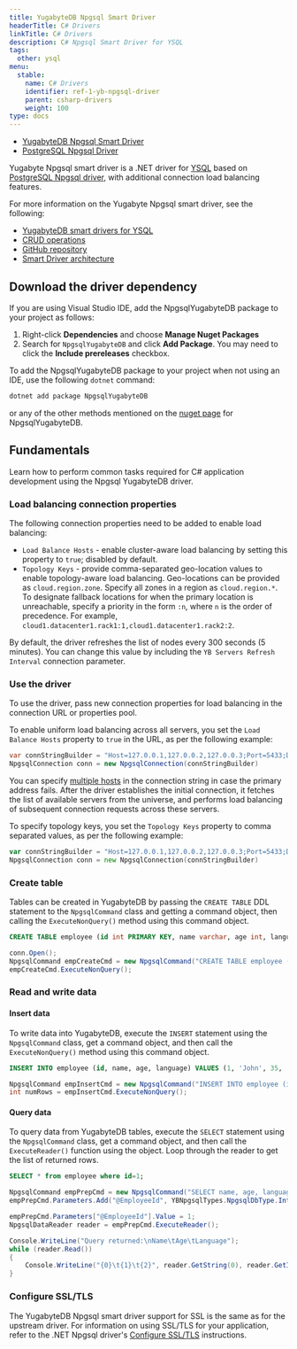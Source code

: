 ```yaml
---
title: YugabyteDB Npgsql Smart Driver
headerTitle: C# Drivers
linkTitle: C# Drivers
description: C# Npgsql Smart Driver for YSQL
tags:
  other: ysql
menu:
  stable:
    name: C# Drivers
    identifier: ref-1-yb-npgsql-driver
    parent: csharp-drivers
    weight: 100
type: docs
---
```


<ul class="nav nav-tabs-alt nav-tabs-yb">

  <li >
    <a href="../yb-npgsql-reference/" class="nav-link active">
      <i class="icon-postgres" aria-hidden="true"></i>
      YugabyteDB Npgsql Smart Driver
    </a>
  </li>

  <li >
    <a href="../postgres-npgsql-reference/" class="nav-link">
      <i class="icon-postgres" aria-hidden="true"></i>
      PostgreSQL Npgsql Driver
    </a>
  </li>

</ul>

Yugabyte Npgsql smart driver is a .NET driver for [YSQL](../../../api/ysql/) based on [PostgreSQL Npgsql driver](https://github.com/npgsql/npgsql/tree/main/src/Npgsql), with additional connection load balancing features.

For more information on the Yugabyte Npgsql smart driver, see the following:

- [YugabyteDB smart drivers for YSQL](../../smart-drivers/)
- [CRUD operations](../ysql/)
- [GitHub repository](https://github.com/yugabyte/npgsql)
- [Smart Driver architecture](https://github.com/yugabyte/yugabyte-db/blob/master/architecture/design/smart-driver.md)

## Download the driver dependency

If you are using Visual Studio IDE, add the NpgsqlYugabyteDB package to your project as follows:

1. Right-click **Dependencies** and choose **Manage Nuget Packages**
1. Search for `NpgsqlYugabyteDB` and click **Add Package**. You may need to click the **Include prereleases** checkbox.

To add the NpgsqlYugabyteDB package to your project when not using an IDE, use the following `dotnet` command:

```csharp
dotnet add package NpgsqlYugabyteDB
```

or any of the other methods mentioned on the [nuget page](https://www.nuget.org/packages/Npgsql/) for NpgsqlYugabyteDB.

## Fundamentals

Learn how to perform common tasks required for C# application development using the Npgsql YugabyteDB driver.

### Load balancing connection properties

The following connection properties need to be added to enable load balancing:

- `Load Balance Hosts` - enable cluster-aware load balancing by setting this property to `true`; disabled by default.
- `Topology Keys` - provide comma-separated geo-location values to enable topology-aware load balancing. Geo-locations can be provided as `cloud.region.zone`. Specify all zones in a region as `cloud.region.*`. To designate fallback locations for when the primary location is unreachable, specify a priority in the form `:n`, where `n` is the order of precedence. For example, `cloud1.datacenter1.rack1:1,cloud1.datacenter1.rack2:2`.

By default, the driver refreshes the list of nodes every 300 seconds (5 minutes). You can change this value by including the `YB Servers Refresh Interval` connection parameter.

### Use the driver

To use the driver, pass new connection properties for load balancing in the connection URL or properties pool.

To enable uniform load balancing across all servers, you set the `Load Balance Hosts` property to `true` in the URL, as per the following example:

```csharp
var connStringBuilder = "Host=127.0.0.1,127.0.0.2,127.0.0.3;Port=5433;Database=yugabyte;Username=yugabyte;Password=password;Load Balance Hosts=true;"
NpgsqlConnection conn = new NpgsqlConnection(connStringBuilder)
```

You can specify [multiple hosts](../ysql/#use-multiple-addresses) in the connection string in case the primary address fails. After the driver establishes the initial connection, it fetches the list of available servers from the universe, and performs load balancing of subsequent connection requests across these servers.

To specify topology keys, you set the `Topology Keys` property to comma separated values, as per the following example:

```go
var connStringBuilder = "Host=127.0.0.1,127.0.0.2,127.0.0.3;Port=5433;Database=yugabyte;Username=yugabyte;Password=password;Load Balance Hosts=true;Topology Keys=cloud.region.zone"
NpgsqlConnection conn = new NpgsqlConnection(connStringBuilder)
```

### Create table

Tables can be created in YugabyteDB by passing the `CREATE TABLE` DDL statement to the `NpgsqlCommand` class and getting a command object, then calling the `ExecuteNonQuery()` method using this command object.

```sql
CREATE TABLE employee (id int PRIMARY KEY, name varchar, age int, language varchar)
```

```csharp
conn.Open();
NpgsqlCommand empCreateCmd = new NpgsqlCommand("CREATE TABLE employee (id int PRIMARY KEY, name varchar, age int, language varchar);", conn);
empCreateCmd.ExecuteNonQuery();
```

### Read and write data

#### Insert data

To write data into YugabyteDB, execute the `INSERT` statement using the `NpgsqlCommand` class, get a command object, and then call the `ExecuteNonQuery()` method using this command object.

```sql
INSERT INTO employee (id, name, age, language) VALUES (1, 'John', 35, 'CSharp');
```

```csharp
NpgsqlCommand empInsertCmd = new NpgsqlCommand("INSERT INTO employee (id, name, age, language) VALUES (1, 'John', 35, 'CSharp');", conn);
int numRows = empInsertCmd.ExecuteNonQuery();
```

#### Query data

To query data from YugabyteDB tables, execute the `SELECT` statement using the `NpgsqlCommand` class, get a command object, and then call the `ExecuteReader()` function using the object. Loop through the reader to get the list of returned rows.

```sql
SELECT * from employee where id=1;
```

```csharp
NpgsqlCommand empPrepCmd = new NpgsqlCommand("SELECT name, age, language FROM employee WHERE id = @EmployeeId", conn);
empPrepCmd.Parameters.Add("@EmployeeId", YBNpgsqlTypes.NpgsqlDbType.Integer);

empPrepCmd.Parameters["@EmployeeId"].Value = 1;
NpgsqlDataReader reader = empPrepCmd.ExecuteReader();

Console.WriteLine("Query returned:\nName\tAge\tLanguage");
while (reader.Read())
{
    Console.WriteLine("{0}\t{1}\t{2}", reader.GetString(0), reader.GetInt32(1), reader.GetString(2));
}
```

### Configure SSL/TLS

The YugabyteDB Npgsql smart driver support for SSL is the same as for the upstream driver. For information on using SSL/TLS for your application, refer to the .NET Npgsql driver's [Configure SSL/TLS](../postgres-npgsql-reference/#configure-ssl-tls) instructions.

<!-- The following table describes the additional parameters the YugabyteDB Npgsql smart driver requires as part of the connection string when using SSL.

| YugabyteDB Npgsql Parameter | Description |
| :-------------------------- | :---------- |
| SslMode     | SSL Mode |
| RootCertificate | Path to the root certificate on your computer |
| TrustServerCertificate | For use with the Require SSL mode |

#### SSL modes

YugabyteDB supports SSL modes in different ways depending on the driver version, as shown in the following table.

| SSL mode | Versions before 6.0 | Version 6.0 or later |
| :------- | :------------------ | :------------------- |
| Disable  | Supported (default) | Supported |
| Allow    | Not Supported | Supported |
| Prefer   | Supported | Supported (default) |
| Require  | Supported<br/>For self-signed certificates, set `TrustServerCertificate` to true | Supported<br/>Set `TrustServerCertificate` to true |
| VerifyCA | Not Supported - use Require | Supported |
| VerifyFull | Not Supported - use Require | Supported |

The YugabyteDB Npgsql smart driver validates certificates differently from other PostgreSQL drivers as follows:

- Prior to version 6.0, when you specify SSL mode `Require`, you also need to specify `RootCertificate`, and the driver verifies the certificate by default (like the verify CA or verify full modes on other drivers), and fails for self-signed certificates.

  To use self-signed certificates, specify `TrustServerCertificate=true`, which bypasses walking the certificate chain to validate trust and hence works like other drivers' require mode. In this case, you don't need to specify the `RootCertificate`.

- For version 6.0 and later, the `Require` SSL mode requires explicitly setting the `TrustServerCertificate` field to true.

The following example shows how to build a connection string for connecting to a YugabyteDB cluster using the `Require` SSL mode.

```csharp
var connStringBuilder = new NpgsqlConnectionStringBuilder();
    connStringBuilder.Host = "22420e3a-768b-43da-8dcb-xxxxxx.aws.yugabyte.cloud";
    connStringBuilder.Port = 5433;
    connStringBuilder.SslMode = SslMode.Require;
    connStringBuilder.Username = "admin";
    connStringBuilder.Password = "xxxxxx";
    connStringBuilder.Database = "yugabyte";
    connStringBuilder.TrustServerCertificate = true;
    CRUD(connStringBuilder.ConnectionString);
```

The following example shows how to build a connection string for connecting to a YugabyteDB cluster using the `VerifyCA` and `VerifyFull` SSL modes.

```csharp
var connStringBuilder = new NpgsqlConnectionStringBuilder();
    connStringBuilder.Host = "22420e3a-768b-43da-8dcb-xxxxxx.aws.yugabyte.cloud";
    connStringBuilder.Port = 5433;
    connStringBuilder.SslMode = SslMode.VerifyCA;
    //or connStringBuilder.SslMode = SslMode.VerifyFull;
    connStringBuilder.RootCertificate = "/root.crt"; //Provide full path to your root CA.
    connStringBuilder.Username = "admin";
    connStringBuilder.Password = "xxxxxx";
    connStringBuilder.Database = "yugabyte";
    CRUD(connStringBuilder.ConnectionString);
```

For more information on TLS/SSL support, see [Security and Encryption](https://www.npgsql.org/doc/security.html?tabs=tabid-1) in the Npgsql documentation. -->
